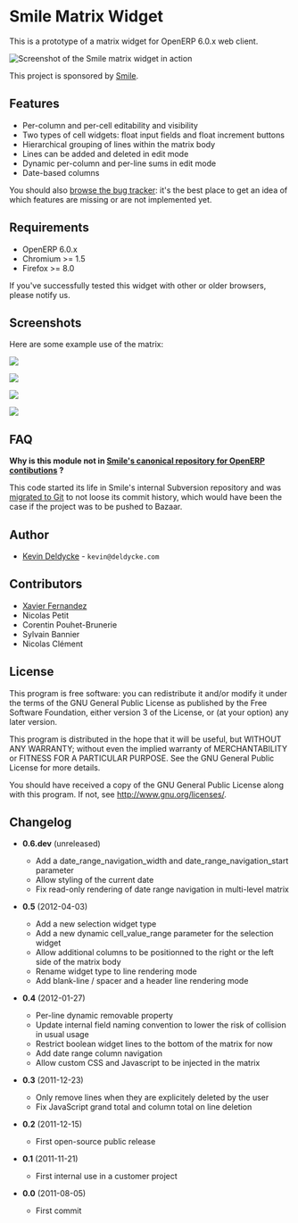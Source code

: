 Smile Matrix Widget
===================

This is a prototype of a matrix widget for OpenERP 6.0.x web client.

![Screenshot of the Smile matrix widget in action](http://github.com/Smile-SA/smile_matrix_widget/raw/master/screenshots/ascii-art-matrix.png)

This project is sponsored by [Smile](http://www.smile.fr).


Features
--------

  * Per-column and per-cell editability and visibility
  * Two types of cell widgets: float input fields and float increment buttons
  * Hierarchical grouping of lines within the matrix body
  * Lines can be added and deleted in edit mode
  * Dynamic per-column and per-line sums in edit mode
  * Date-based columns

You should also [browse the bug tracker](https://github.com/Smile-SA/smile_matrix_widget/issues): it's the best place to get an idea of which features are missing or are not implemented yet.


Requirements
------------

  * OpenERP 6.0.x
  * Chromium >= 1.5
  * Firefox >= 8.0

If you've successfully tested this widget with other or older browsers, please notify us.


Screenshots
-----------

Here are some example use of the matrix:

![](http://github.com/Smile-SA/smile_matrix_widget/raw/master/screenshots/1-level-readonly-matrix.png)

![](http://github.com/Smile-SA/smile_matrix_widget/raw/master/screenshots/1-level-editable-increment-matrix.png)

![](http://github.com/Smile-SA/smile_matrix_widget/raw/master/screenshots/2-level-readonly-additional-lines-matrix.png)

![](http://github.com/Smile-SA/smile_matrix_widget/raw/master/screenshots/2-level-editable-additional-lines-matrix.png)


FAQ
---

**Why is this module not in [Smile's canonical repository for OpenERP contibutions](http://code.launchpad.net/smile-openerp) ?**

This code started its life in Smile's internal Subversion repository and was [migrated to Git](http://kevin.deldycke.com/2011/08/how-open-source-an-internal-corporate-project-webping/) to not loose its commit history, which would have been the case if the project was to be pushed to Bazaar.


Author
------

 * [Kevin Deldycke](http://kevin.deldycke.com) - `kevin@deldycke.com`


Contributors
------------

 * [Xavier Fernandez](http://twitter.com/#!/xavierfernandez)
 * Nicolas Petit
 * Corentin Pouhet-Brunerie
 * Sylvain Bannier
 * Nicolas Clément


License
-------

This program is free software: you can redistribute it and/or modify
it under the terms of the GNU General Public License as published by
the Free Software Foundation, either version 3 of the License, or
(at your option) any later version.

This program is distributed in the hope that it will be useful,
but WITHOUT ANY WARRANTY; without even the implied warranty of
MERCHANTABILITY or FITNESS FOR A PARTICULAR PURPOSE.  See the
GNU General Public License for more details.

You should have received a copy of the GNU General Public License
along with this program.  If not, see <http://www.gnu.org/licenses/>.


Changelog
---------

* **0.6.dev** (unreleased)
  * Add a date_range_navigation_width and date_range_navigation_start parameter
  * Allow styling of the current date
  * Fix read-only rendering of date range navigation in multi-level matrix

* **0.5** (2012-04-03)
  * Add a new selection widget type
  * Add a new dynamic cell_value_range parameter for the selection widget
  * Allow additional columns to be positionned to the right or the left side of the matrix body
  * Rename widget type to line rendering mode
  * Add blank-line / spacer and a header line rendering mode

* **0.4** (2012-01-27)
  * Per-line dynamic removable property
  * Update internal field naming convention to lower the risk of collision in usual usage
  * Restrict boolean widget lines to the bottom of the matrix for now
  * Add date range column navigation
  * Allow custom CSS and Javascript to be injected in the matrix

* **0.3** (2011-12-23)
  * Only remove lines when they are explicitely deleted by the user
  * Fix JavaScript grand total and column total on line deletion

* **0.2** (2011-12-15)
  * First open-source public release

* **0.1** (2011-11-21)
  * First internal use in a customer project

* **0.0** (2011-08-05)
  * First commit
